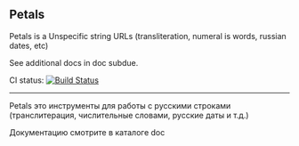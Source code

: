 Petals
------

Petals is a Unspecific string URLs
(transliteration, numeral is words,
russian dates, etc)

See additional docs in doc subdue.

CI status: [![Build Status](https://secure.travis-ci.org/j2a/pytils.png?branch=master)](http://travis-ci.org/j2a/pytils)

-----

Petals это инструменты для работы 
с русскими строками (транслитерация,
числительные словами, русские даты и т.д.)

Документацию смотрите в каталоге doc

